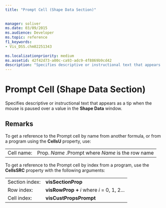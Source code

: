 ```yaml
---
title: "Prompt Cell (Shape Data Section)"
 
 
manager: soliver
ms.date: 03/09/2015
ms.audience: Developer
ms.topic: reference
f1_keywords:
- Vis_DSS.chm82251343
 
ms.localizationpriority: medium
ms.assetid: 42f42d73-a00c-ca93-adc9-4f8869b9cd42
description: "Specifies descriptive or instructional text that appears as a tip when the mouse is paused over a value in the Shape Data window."
---
```


# Prompt Cell (Shape Data Section)

Specifies descriptive or instructional text that appears as a tip when the mouse is paused over a value in the **Shape Data** window. 
  
## Remarks

To get a reference to the Prompt cell by name from another formula, or from a program using the **CellsU** property, use: 
  
|||
|:-----|:-----|
| Cell name:  <br/> | Prop.  *Name*  .Prompt where  *Name*  is the row name  <br/> |
   
To get a reference to the Prompt cell by index from a program, use the **CellsSRC** property with the following arguments: 
  
|||
|:-----|:-----|
| Section index:  <br/> |**visSectionProp** <br/> |
| Row index:  <br/> |**visRowProp +** *i*  where  *i*  = 0, 1, 2... |
| Cell index:  <br/> |**visCustPropsPrompt** <br/> |
   

